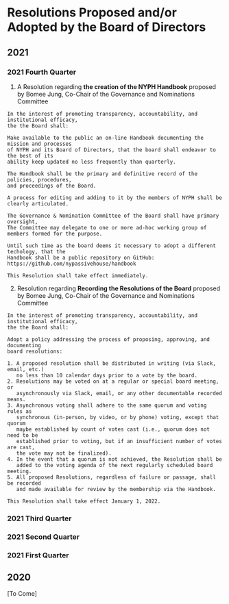 # Resolutions Proposed and/or Adopted by the Board of Directors

## 2021

### 2021 Fourth Quarter

1. A Resolution regarding **the creation of the NYPH Handbook**
proposed by Bomee Jung, Co-Chair of the Governance and Nominations Committee <br />

~~~
In the interest of promoting transparency, accountability, and institutional efficacy,
the the Board shall:

Make available to the public an on-line Handbook documenting the mission and processes
of NYPH and its Board of Directors, that the board shall endeavor to the best of its
ability keep updated no less frequently than quarterly.

The Handbook shall be the primary and definitive record of the policies, procedures,
and proceedings of the Board.

A process for editing and adding to it by the members of NYPH shall be clearly articulated.

The Governance & Nomination Committee of the Board shall have primary oversight,
The Committee may delegate to one or more ad-hoc working group of members formed for the purpose.

Until such time as the board deems it necessary to adopt a different techology, that the 
Handbook shall be a public repository on GitHub: https://github.com/nypassivehouse/handbook

This Resolution shall take effect immediately.
~~~

2.  Resolution regarding **Recording the Resolutions of the Board**
proposed by Bomee Jung, Co-Chair of the Governance and Nominations Committee <br />

~~~
In the interest of promoting transparency, accountability, and institutional efficacy,
the the Board shall:

Adopt a policy addressing the process of proposing, approving, and documenting
board resolutions:

1. A proposed resolution shall be distributed in writing (via Slack, email, etc.)
   no less than 10 calendar days prior to a vote by the board.
2. Resolutions may be voted on at a regular or special board meeting, or
   asynchronously via Slack, email, or any other documentable recorded means.
3. Asynchronous voting shall adhere to the same quorum and voting rules as
   synchronous (in-person, by video, or by phone) voting, except that quorum
   maybe established by count of votes cast (i.e., quorum does not need to be
   established prior to voting, but if an insufficient number of votes are cast,
   the vote may not be finalized).
4. In the event that a quorum is not achieved, the Resolution shall be
   added to the voting agenda of the next regularly scheduled board meeting.
5. All proposed Resolutions, regardless of failure or passage, shall be recorded
   and made available for review by the membership via the Handbook.

This Resolution shall take effect January 1, 2022.
~~~

### 2021 Third Quarter

### 2021 Second Quarter

### 2021 First Quarter

## 2020

[To Come]
